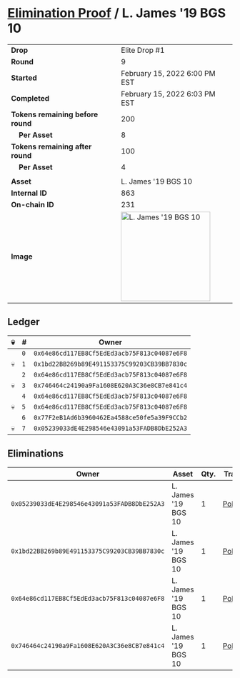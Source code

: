 # [Elimination Proof](./readme.md) / L. James &#039;19 BGS 10

|||
|---|---|
| **Drop** | Elite Drop #1 |
| **Round** | 9 |
| **Started** | February 15, 2022 6:00 PM EST |
| **Completed** | February 15, 2022 6:03 PM EST |
| **Tokens remaining before round** | 200 |
| **&nbsp;&nbsp;&nbsp;&nbsp;Per Asset** | 8 |
| **Tokens remaining after round** | 100 |
| **&nbsp;&nbsp;&nbsp;&nbsp;Per Asset** | 4 |
| | |
| **Asset** | L. James &#039;19 BGS 10 |
| **Internal ID** | 863 |
| **On-chain ID** | 231 |
| **Image** | <img src="https://tcdn.blokpax.com/95836cf2-27af-4707-b572-2ce575440991/1bd518c319d646139f09bf6de8019f3b1efa9a15bcf27a701294188c3e436a7b.png" height="200" alt="L. James &#039;19 BGS 10" /> |

## Ledger

| 💀 | # | Owner |
| --- | --- | --- |
|  | `0` | `0x64e86cd117EB8Cf5EdEd3acb75F813c04087e6F8` |
| 💀 | `1` | `0x1bd22BB269b89E491153375C99203CB39BB7830c` |
|  | `2` | `0x64e86cd117EB8Cf5EdEd3acb75F813c04087e6F8` |
| 💀 | `3` | `0x746464c24190a9Fa1608E620A3C36e8CB7e841c4` |
|  | `4` | `0x64e86cd117EB8Cf5EdEd3acb75F813c04087e6F8` |
| 💀 | `5` | `0x64e86cd117EB8Cf5EdEd3acb75F813c04087e6F8` |
|  | `6` | `0x77F2eB1Ad6b3960462Ea4588ce50fe5a39F9CCb2` |
| 💀 | `7` | `0x05239033dE4E298546e43091a53FADB8DbE252A3` |


## Eliminations

| Owner | Asset | Qty. | Transaction |
| --- | --- | --- | --- |
| `0x05239033dE4E298546e43091a53FADB8DbE252A3` | L. James '19 BGS 10 | 1 | [Polygonscan](https://polygonscan.com/tx/0xc2601d76c188aa0fe086a84eba7e8bd3a7cd1e60cf34e4ddcf2288aabcf626cb) |
| `0x1bd22BB269b89E491153375C99203CB39BB7830c` | L. James '19 BGS 10 | 1 | [Polygonscan](https://polygonscan.com/tx/0xf7955ce4862836ab11ea14708717d4a28ae1c71e77c10cb96f2cf9487d1be2e5) |
| `0x64e86cd117EB8Cf5EdEd3acb75F813c04087e6F8` | L. James '19 BGS 10 | 1 | [Polygonscan](https://polygonscan.com/tx/0x5b03192be2a15c1f4129d014fb34a1fe292451ffe7384bbfafb35298d22c9e8f) |
| `0x746464c24190a9Fa1608E620A3C36e8CB7e841c4` | L. James '19 BGS 10 | 1 | [Polygonscan](https://polygonscan.com/tx/0xa569af215a360e7569eb6ba10f7997e8c83a42832b2f207d28cc7a3ed9d0bdcf) |

